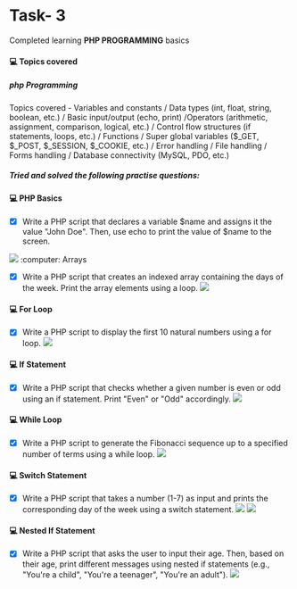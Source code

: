 # Task- 3
Completed learning **PHP PROGRAMMING** basics

#### :computer: Topics covered 
##### php Programming 

Topics covered - Variables and constants / Data types (int, float, string, boolean, etc.) / Basic input/output (echo, print) /Operators (arithmetic, assignment, comparison, logical, etc.) / 
Control flow structures (if statements, loops, etc.) / Functions / Super global variables ($_GET, $_POST, $_SESSION, $_COOKIE, etc.) / Error handling / File handling / Forms handling / 
Database connectivity (MySQL, PDO, etc.)

##### Tried and solved the following practise questions:
#### :computer: PHP Basics

- [x]  Write a PHP script that declares a variable $name and assigns it the value "John Doe". Then, use echo to print the value of $name to the screen.
<img src="/c/codedResultsScreenshots/sumOf2Numbers.jpg">
 :computer: Arrays

- [x] Write a PHP script that creates an indexed array containing the days of the week. Print the array elements using a loop.
  <img src="/c/codedResultsScreenshots/largeElesInAnArray.jpg">
#### :computer: For Loop
 
- [x] Write a PHP script to display the first 10 natural numbers using a for loop.
   <img src="/c/codedResultsScreenshots/multiplicationOfANum.jpg">
#### :computer: If Statement

 - [x] Write a PHP script that checks whether a given number is even or odd using an if statement. Print "Even" or "Odd" accordingly.
   <img src="/c/codedResultsScreenshots/posiNegOrZero.jpg">
#### :computer: While Loop

- [x] Write a PHP script to generate the Fibonacci sequence up to a specified number of terms using a while loop.
   <img src="/c/codedResultsScreenshots/factorial.jpg">
#### :computer: Switch Statement

- [x]  Write a PHP script that takes a number (1-7) as input and prints the corresponding day of the week using a switch statement.
   <img src="/c/codedResultsScreenshots/dayOfWeekResult.jpg">
   <img src="/c/codedResultsScreenshots/dayOfWeekResult.jpg">
#### :computer: Nested If Statement

 - [x] Write a PHP script that asks the user to input their age. Then, based on their age, print different messages using nested if statements (e.g., "You're a child", "You're a teenager", "You're an adult").
   <img src="/c/codedResultsScreenshots/largeNumAmong3.jpg">
